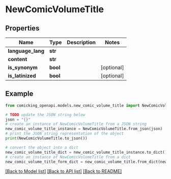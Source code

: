# NewComicVolumeTitle


## Properties

Name | Type | Description | Notes
------------ | ------------- | ------------- | -------------
**language_lang** | **str** |  | 
**content** | **str** |  | 
**is_synonym** | **bool** |  | [optional] 
**is_latinized** | **bool** |  | [optional] 

## Example

```python
from comicking_openapi.models.new_comic_volume_title import NewComicVolumeTitle

# TODO update the JSON string below
json = "{}"
# create an instance of NewComicVolumeTitle from a JSON string
new_comic_volume_title_instance = NewComicVolumeTitle.from_json(json)
# print the JSON string representation of the object
print(NewComicVolumeTitle.to_json())

# convert the object into a dict
new_comic_volume_title_dict = new_comic_volume_title_instance.to_dict()
# create an instance of NewComicVolumeTitle from a dict
new_comic_volume_title_form_dict = new_comic_volume_title.from_dict(new_comic_volume_title_dict)
```
[[Back to Model list]](../README.md#documentation-for-models) [[Back to API list]](../README.md#documentation-for-api-endpoints) [[Back to README]](../README.md)



